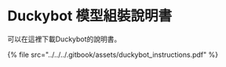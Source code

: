 # Duckybot 模型組裝說明書

可以在這裡下載Duckybot的說明書。

{% file src="../../../.gitbook/assets/duckybot_instructions.pdf" %}


